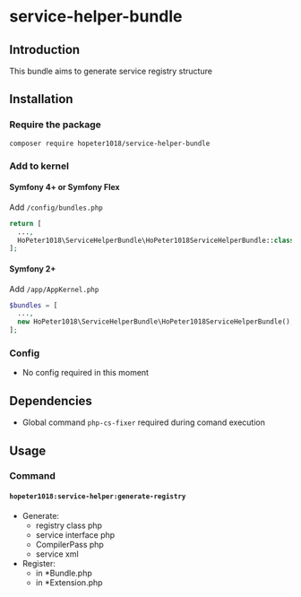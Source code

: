 # service-helper-bundle

## Introduction

This bundle aims to generate service registry structure

## Installation

### Require the package

`composer require hopeter1018/service-helper-bundle`

### Add to kernel

#### Symfony 4+ or Symfony Flex

Add `/config/bundles.php`

```php
return [
  ...,
  HoPeter1018\ServiceHelperBundle\HoPeter1018ServiceHelperBundle::class => ['all' => true],
];
```

#### Symfony 2+

Add `/app/AppKernel.php`

```php
$bundles = [
  ...,
  new HoPeter1018\ServiceHelperBundle\HoPeter1018ServiceHelperBundle(),
];
```

### Config

-   No config required in this moment

## Dependencies

-   Global command `php-cs-fixer` required during comand execution

## Usage

### Command

#### `hopeter1018:service-helper:generate-registry`

-   Generate:
    -   registry class php
    -   service interface php
    -   CompilerPass php
    -   service xml
-   Register:
    -   in \*Bundle.php
    -   in \*Extension.php
